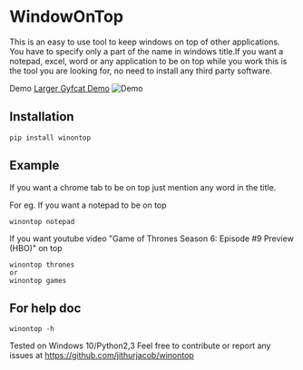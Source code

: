 
# WindowOnTop

This is an easy to use tool to keep windows on top of other applications.
You have to specify only a part of the name in windows title.If you want a notepad, excel, word or any application to be on top while you work this is the tool you are looking for, no need to install any third party software.

Demo 
[Larger Gyfcat Demo](https://gfycat.com/GroundedKeenAntelopegroundsquirrel)
![Demo](https://thumbs.gfycat.com/GroundedKeenAntelopegroundsquirrel)

## Installation

```
pip install winontop
```

## Example

If you want a chrome tab to be on top just mention any word in the title.

For eg. If you want a notepad to be on top
```
winontop notepad
```
If you want youtube video "Game of Thrones Season 6: Episode #9 Preview (HBO)" on top 
```
winontop thrones
or
winontop games
```


## For help doc

```
winontop -h
```

Tested on Windows 10/Python2,3
Feel free to contribute or report any issues at https://github.com/jithurjacob/winontop
